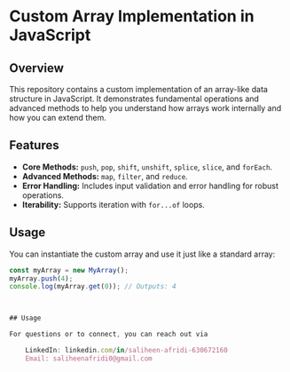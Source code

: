 # Custom Array Implementation in JavaScript

## Overview

This repository contains a custom implementation of an array-like data structure in JavaScript. It demonstrates fundamental operations and advanced methods to help you understand how arrays work internally and how you can extend them.

## Features

- **Core Methods:** `push`, `pop`, `shift`, `unshift`, `splice`, `slice`, and `forEach`.
- **Advanced Methods:** `map`, `filter`, and `reduce`.
- **Error Handling:** Includes input validation and error handling for robust operations.
- **Iterability:** Supports iteration with `for...of` loops.

## Usage

You can instantiate the custom array and use it just like a standard array:

```javascript
const myArray = new MyArray();
myArray.push(4);
console.log(myArray.get(0)); // Outputs: 4



## Usage

For questions or to connect, you can reach out via 

    LinkedIn: linkedin.com/in/saliheen-afridi-630672160
    Email: saliheenafridi0@gmail.com